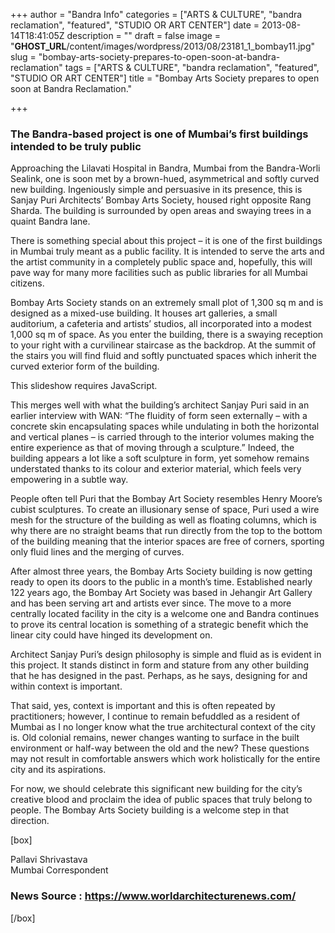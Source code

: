 +++
author = "Bandra Info"
categories = ["ARTS &amp; CULTURE", "bandra reclamation", "featured", "STUDIO OR ART CENTER"]
date = 2013-08-14T18:41:05Z
description = ""
draft = false
image = "__GHOST_URL__/content/images/wordpress/2013/08/23181_1_bombay11.jpg"
slug = "bombay-arts-society-prepares-to-open-soon-at-bandra-reclamation"
tags = ["ARTS &amp; CULTURE", "bandra reclamation", "featured", "STUDIO OR ART CENTER"]
title = "Bombay Arts Society prepares to open soon at Bandra Reclamation."

+++


<h3>The Bandra-based project is one of Mumbai&#8217;s first buildings intended to be truly public</h3>
<p>Approaching the Lilavati Hospital in Bandra, Mumbai from the Bandra-Worli Sealink, one is soon met by a brown-hued, asymmetrical and softly curved new building. Ingeniously simple and persuasive in its presence, this is Sanjay Puri Architects’ Bombay Arts Society, housed right opposite Rang Sharda. The building is surrounded by open areas and swaying trees in a quaint Bandra lane.</p>
<p>There is something special about this project &#8211; it is one of the first buildings in Mumbai truly meant as a public facility. It is intended to serve the arts and the artist community in a completely public space and, hopefully, this will pave way for many more facilities such as public libraries for all Mumbai citizens.</p>
<p>Bombay Arts Society stands on an extremely small plot of 1,300 sq m and is designed as a mixed-use building. It houses art galleries, a small auditorium, a cafeteria and artists’ studios, all incorporated into a modest 1,000 sq m of space. As you enter the building, there is a swaying reception to your right with a curvilinear staircase as the backdrop. At the summit of the stairs you will find fluid and softly punctuated spaces which inherit the curved exterior form of the building.</p>
<p><p class="jetpack-slideshow-noscript robots-nocontent">This slideshow requires JavaScript.</p><div id="gallery-3852-8-slideshow" class="slideshow-window jetpack-slideshow slideshow-black" data-trans="fade" data-autostart="1" data-gallery="[{&quot;src&quot;:&quot;https:\/\/bandra.info\/wp-content\/uploads\/2013\/08\/23181_2_bombay2.jpg&quot;,&quot;id&quot;:&quot;3853&quot;,&quot;title&quot;:&quot;23181_2_bombay2&quot;,&quot;alt&quot;:&quot;&quot;,&quot;caption&quot;:&quot;&quot;,&quot;itemprop&quot;:&quot;image&quot;},{&quot;src&quot;:&quot;https:\/\/bandra.info\/wp-content\/uploads\/2013\/08\/23181_4_bombay4.jpg&quot;,&quot;id&quot;:&quot;3854&quot;,&quot;title&quot;:&quot;23181_4_bombay4&quot;,&quot;alt&quot;:&quot;&quot;,&quot;caption&quot;:&quot;&quot;,&quot;itemprop&quot;:&quot;image&quot;},{&quot;src&quot;:&quot;https:\/\/bandra.info\/wp-content\/uploads\/2013\/08\/23181_5_bombay5-1.jpg&quot;,&quot;id&quot;:&quot;3855&quot;,&quot;title&quot;:&quot;23181_5_bombay5 (1)&quot;,&quot;alt&quot;:&quot;&quot;,&quot;caption&quot;:&quot;&quot;,&quot;itemprop&quot;:&quot;image&quot;},{&quot;src&quot;:&quot;https:\/\/bandra.info\/wp-content\/uploads\/2013\/08\/23181_6_bombay6.jpg&quot;,&quot;id&quot;:&quot;3856&quot;,&quot;title&quot;:&quot;23181_6_bombay6&quot;,&quot;alt&quot;:&quot;&quot;,&quot;caption&quot;:&quot;&quot;,&quot;itemprop&quot;:&quot;image&quot;},{&quot;src&quot;:&quot;https:\/\/bandra.info\/wp-content\/uploads\/2013\/08\/23181_bombay385.jpg&quot;,&quot;id&quot;:&quot;3857&quot;,&quot;title&quot;:&quot;23181_bombay385&quot;,&quot;alt&quot;:&quot;&quot;,&quot;caption&quot;:&quot;&quot;,&quot;itemprop&quot;:&quot;image&quot;},{&quot;src&quot;:&quot;https:\/\/bandra.info\/wp-content\/uploads\/2013\/08\/23181_1_bombay1.jpg&quot;,&quot;id&quot;:&quot;3858&quot;,&quot;title&quot;:&quot;23181_1_bombay1&quot;,&quot;alt&quot;:&quot;&quot;,&quot;caption&quot;:&quot;&quot;,&quot;itemprop&quot;:&quot;image&quot;},{&quot;src&quot;:&quot;https:\/\/bandra.info\/wp-content\/uploads\/2013\/08\/23181_bombay3851.jpg&quot;,&quot;id&quot;:&quot;3859&quot;,&quot;title&quot;:&quot;23181_bombay385&quot;,&quot;alt&quot;:&quot;&quot;,&quot;caption&quot;:&quot;&quot;,&quot;itemprop&quot;:&quot;image&quot;}]" itemscope itemtype="https://schema.org/ImageGallery"></div></p>
<p>This merges well with what the building’s architect Sanjay Puri said in an earlier interview with WAN: “The fluidity of form seen externally &#8211; with a concrete skin encapsulating spaces while undulating in both the horizontal and vertical planes &#8211; is carried through to the interior volumes making the entire experience as that of moving through a sculpture.” Indeed, the building appears a lot like a soft sculpture in form, yet somehow remains understated thanks to its colour and exterior material, which feels very empowering in a subtle way.</p>
<p>People often tell Puri that the Bombay Art Society resembles Henry Moore’s cubist sculptures. To create an illusionary sense of space, Puri used a wire mesh for the structure of the building as well as floating columns, which is why there are no straight beams that run directly from the top to the bottom of the building meaning that the interior spaces are free of corners, sporting only fluid lines and the merging of curves.</p>
<p>After almost three years, the Bombay Arts Society building is now getting ready to open its doors to the public in a month’s time. Established nearly 122 years ago, the Bombay Art Society was based in Jehangir Art Gallery and has been serving art and artists ever since. The move to a more centrally located facility in the city is a welcome one and Bandra continues to prove its central location is something of a strategic benefit which the linear city could have hinged its development on.</p>
<p>Architect Sanjay Puri’s design philosophy is simple and fluid as is evident in this project. It stands distinct in form and stature from any other building that he has designed in the past. Perhaps, as he says, designing for and within context is important.</p>
<p>That said, yes, context is important and this is often repeated by practitioners; however, I continue to remain befuddled as a resident of Mumbai as I no longer know what the true architectural context of the city is. Old colonial remains, newer changes wanting to surface in the built environment or half-way between the old and the new? These questions may not result in comfortable answers which work holistically for the entire city and its aspirations.</p>
<p>For now, we should celebrate this significant new building for the city&#8217;s creative blood and proclaim the idea of public spaces that truly belong to people. The Bombay Arts Society building is a welcome step in that direction.</p>
<p>[box]</p>
<p>Pallavi Shrivastava<br />
Mumbai Correspondent</p>
<h3>News Source : <a href="https://www.worldarchitecturenews.com/index.php?fuseaction=wanappln.projectview&amp;upload_id=23181">https://www.worldarchitecturenews.com/</a></h3>
<p>[/box]</p>



